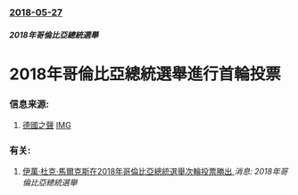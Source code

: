 ### [2018-05-27](/news/2018/05/27/index.md)

##### 2018年哥倫比亞總統選舉
# 2018年哥倫比亞總統選舉進行首輪投票 




### 信息来源:

1. [德國之聲](http://www.dw.com/zh/%E6%94%B8%E5%85%B3%E5%92%8C%E5%B9%B3%E7%9A%84%E5%93%A5%E4%BC%A6%E6%AF%94%E4%BA%9A%E5%A4%A7%E9%80%89/a-43950706) [IMG](https://www.dw.com/image/35909023_304.jpg)

### 有关:

1. [伊萬·杜克·馬爾克斯在2018年哥倫比亞總統選舉次輪投票勝出 ](/zh/news/2018/06/17/伊萬-杜克-馬爾克斯在2018年哥倫比亞總統選舉次輪投票勝出.md) _消息: 2018年哥倫比亞總統選舉_
